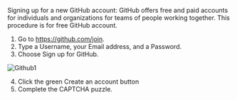 
Signing up for a new GitHub account:
GitHub offers free and paid accounts for individuals and organizations for teams of people working together.
This procedure is for free GitHub account.
1.	Go to https://github.com/join.
2.	Type a Username, your Email address, and a Password.
3.	Choose Sign up for GitHub.

![Github1](https://user-images.githubusercontent.com/87574534/132810172-aee3fdba-4cfb-40f9-bd75-6da4eac02430.png)


4.	Click the green Create an account button
5.	Complete the CAPTCHA puzzle.


